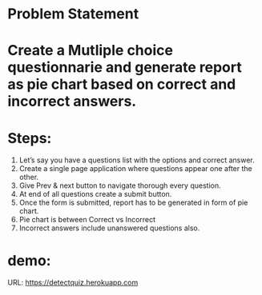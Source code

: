 # Problem Statement
# Create a Mutliple choice questionnarie and generate report as pie chart based on correct and incorrect answers.

# Steps:
1. Let’s say you have a questions list with the options and correct answer.
2. Create a single page application where questions appear one after the other.
3. Give Prev & next button to navigate thorough every question.
4. At end of all questions create a submit button.
5. Once the form is submitted, report has to be generated in form of pie chart.
6. Pie chart is between Correct vs Incorrect
7. Incorrect answers include unanswered questions also.

# demo:
URL: https://detectquiz.herokuapp.com
